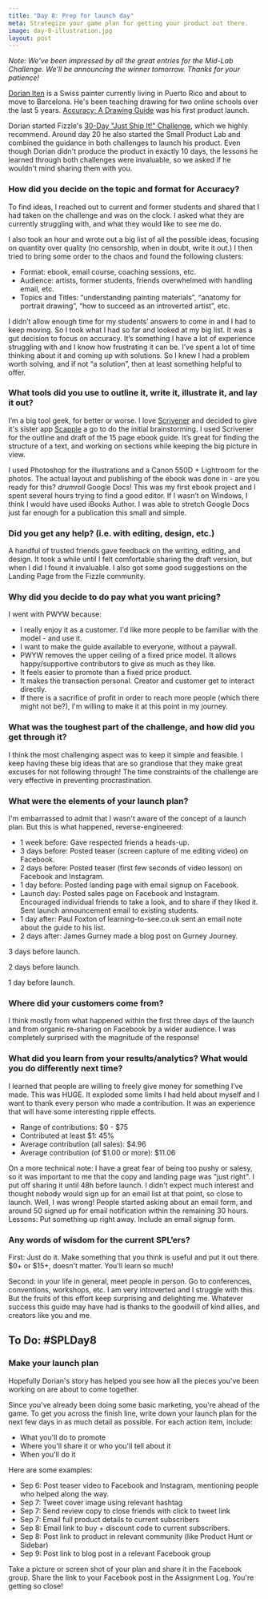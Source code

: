 ```yaml
---
title: "Day 8: Prep for launch day"
meta: Strategize your game plan for getting your product out there.
image: day-8-illustration.jpg
layout: post
---
```


_Note: We've been impressed by all the great entries for the Mid-Lab Challenge. We'll be announcing the winner tomorrow. Thanks for your patience!_

[Dorian Iten](http://www.dorian-iten.com/) is a Swiss painter currently living in Puerto Rico and about to move to Barcelona. He's been teaching drawing for two online schools over the last 5 years. [Accuracy: A Drawing Guide](http://www.dorian-iten.com/accuracy/) was his first product launch.

Dorian started Fizzle's [30-Day "Just Ship It!" Challenge](https://fizzle.co/just-ship-it-challenge), which we highly recommend. Around day 20 he also started the Small Product Lab and combined the guidance in both challenges to launch his product. Even though Dorian didn't produce the product in exactly 10 days, the lessons he learned through both challenges were invaluable, so we asked if he wouldn't mind sharing them with you.

### How did you decide on the topic and format for Accuracy?

To find ideas, I reached out to current and former students and shared that I had taken on the challenge and was on the clock. I asked what they are currently struggling with, and what they would like to see me do.

I also took an hour and wrote out a big list of all the possible ideas, focusing on quantity over quality (no censorship, when in doubt, write it out.) I then tried to bring some order to the chaos and found the following clusters:

* Format: ebook, email course, coaching sessions, etc.
* Audience: artists, former students, friends overwhelmed with handling email, etc.
* Topics and Titles: “understanding painting materials”, “anatomy for portrait drawing”, “how to succeed as an introverted artist”, etc.

I didn’t allow enough time for my students’ answers to come in and I had to keep moving. So I took what I had so far and looked at my big list. It was a gut decision to focus on accuracy. It’s something I have a lot of experience struggling with and I know how frustrating it can be. I’ve spent a lot of time thinking about it and coming up with solutions. So I knew I had a problem worth solving, and if not “a solution”, then at least something helpful to offer.

### What tools did you use to outline it, write it, illustrate it, and lay it out?

I’m a big tool geek, for better or worse. I love [Scrivener](https://www.literatureandlatte.com/scrivener.php) and decided to give it's sister app [Scapple](https://www.literatureandlatte.com/scapple.php) a go to do the initial brainstorming. I used Scrivener for the outline and draft of the 15 page ebook guide. It’s great for finding the structure of a text, and working on sections while keeping the big picture in view.

I used Photoshop for the illustrations and a Canon 550D + Lightroom for the photos. The actual layout and publishing of the ebook was done in - are you ready for this? *drumroll* Google Docs! This was my first ebook project and I spent several hours trying to find a good editor. If I wasn’t on Windows, I think I would have used iBooks Author. I was able to stretch Google Docs just far enough for a publication this small and simple.

### Did you get any help? (i.e. with editing, design, etc.)

A handful of trusted friends gave feedback on the writing, editing, and design. It took a while until I felt comfortable sharing the draft version, but when I did I found it invaluable. I also got some good suggestions on the Landing Page from the Fizzle community.

### Why did you decide to do pay what you want pricing?

I went with PWYW because:

* I really enjoy it as a customer. I'd like more people to be familiar with the model - and use it.
* I want to make the guide available to everyone, without a paywall.
* PWYW removes the upper ceiling of a fixed price model. It allows happy/supportive contributors to give as much as they like.
* It feels easier to promote than a fixed price product.
* It makes the transaction personal. Creator and customer get to interact directly.
* If there is a sacrifice of profit in order to reach more people (which there might not be?), I'm willing to make it at this point in my journey.

### What was the toughest part of the challenge, and how did you get through it?

I think the most challenging aspect was to keep it simple and feasible. I keep having these big ideas that are so grandiose that they make great excuses for not following through! The time constraints of the challenge are very effective in preventing procrastination.

### What were the elements of your launch plan?

I'm embarrassed to admit that I wasn't aware of the concept of a launch plan. But this is what happened, reverse-engineered:

* 1 week before: Gave respected friends a heads-up.
* 3 days before: Posted teaser (screen capture of me editing video) on Facebook.
* 2 days before: Posted teaser (first few seconds of video lesson) on Facebook and Instagram.
* 1 day before: Posted landing page with email signup on Facebook.
* Launch day: Posted sales page on Facebook and Instagram. Encouraged individual friends to take a look, and to share if they liked it. Sent launch announcement email to existing students.
* 1 day after: Paul Foxton of learning-to-see.co.uk sent an email note about the guide to his list.
* 2 days after: James Gurney made a blog post on Gurney Journey.

3 days before launch.

2 days before launch.

1 day before launch.

### Where did your customers come from?

I think mostly from what happened within the first three days of the launch and from organic re-sharing on Facebook by a wider audience. I was completely surprised with the magnitude of the response!

### What did you learn from your results/analytics? What would you do differently next time?

I learned that people are willing to freely give money for something I’ve made. This was HUGE. It exploded some limits I had held about myself and I want to thank every person who made a contribution. It was an experience that will have some interesting ripple effects.

* Range of contributions: $0 - $75
* Contributed at least $1: 45%
* Average contribution (all sales): $4.96
* Average contribution (of $1.00 or more): $11.06

On a more technical note: I have a great fear of being too pushy or salesy, so it was important to me that the copy and landing page was "just right". I put off sharing it until 48h before launch. I didn't expect much interest and thought nobody would sign up for an email list at that point, so close to launch. Well, I was wrong! People started asking about an email form, and around 50 signed up for email notification within the remaining 30 hours. Lessons: Put something up right away. Include an email signup form.

### Any words of wisdom for the current SPL’ers?

First: Just do it. Make something that you think is useful and put it out there. $0+ or $15+, doesn't matter. You'll learn so much!

Second: in your life in general, meet people in person. Go to conferences, conventions, workshops, etc. I am very introverted and I struggle with this. But the fruits of this effort keep surprising and delighting me. Whatever success this guide may have had is thanks to the goodwill of kind allies, and creators like you and me.


To Do: #SPLDay8
------------------------------------------------------------

### Make your launch plan

Hopefully Dorian's story has helped you see how all the pieces you've been working on are about to come together.

Since you've already been doing some basic marketing, you're ahead of the game. To get you across the finish line, write down your launch plan for the next few days in as much detail as possible. For each action item, include:

* What you'll do to promote
* Where you'll share it or who you'll tell about it
* When you'll do it

Here are some examples:

* Sep 6: Post teaser video to Facebook and Instagram, mentioning people who helped along the way.
* Sep 7: Tweet cover image using relevant hashtag
* Sep 7: Send review copy to close friends with click to tweet link
* Sep 7: Email full product details to current subscribers
* Sep 8: Email link to buy + discount code to current subscribers.
* Sep 8: Post link to product in relevant community (like Product Hunt or Sidebar)
* Sep 9: Post link to blog post in a relevant Facebook group

Take a picture or screen shot of your plan and share it in the Facebook group. Share the link to your Facebook post in the Assignment Log. You're getting so close!
